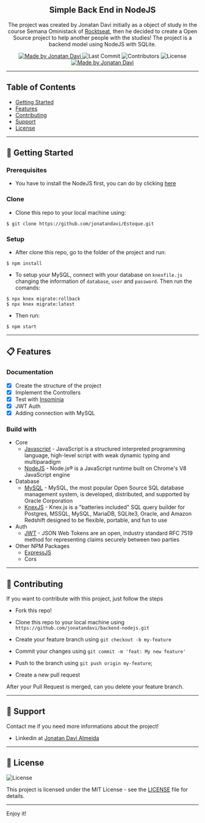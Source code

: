 <h2 align="center">
  Simple Back End in NodeJS
</h2>

<p align="center">The project was created by Jonatan Davi initially as a object of study in the course Semana Oministack of <a href="https://rocketseat.com.br">Rocktseat</a>, then he decided to create a Open Source project to help another people with the studies! The project is a backend model using NodeJS with SQLite.</p>

<p align="center">
  <a href="https://github.com/jonatandavi">
    <img alt="Made by Jonatan Davi" src="https://img.shields.io/badge/made%20by-Jonatan%20Davi-brightgreen">
  </a>

  <img alt="Last Commit" src="https://img.shields.io/github/last-commit/jonatandavi/backend-nodejs">

  <img alt="Contributors" src="https://img.shields.io/github/contributors/jonatandavi/backend-nodejs">

  <img alt="License" src="https://img.shields.io/badge/license-MIT-%2304D361">

  <a href="https://github.com/lucasmontano">
    <img alt="Made by Jonatan Davi" src="https://img.shields.io/badge/readme%20template-Lucas%20Montano-brightgreen">
  </a>
</p>

---

## Table of Contents

<ul>
  <li><a href="#-getting-started">Getting Started</a></li>
  <li><a href="#-features">Features</a></li>
  <li><a href="#-contributing">Contributing</a></li>
  <li><a href="#-support">Support</a></li>
  <li><a href="#-license">License</a></li>
</ul>

---

## 🚀 Getting Started

### Prerequisites

- You have to install the NodeJS first, you can do by clicking [here](https://nodejs.org/en/)

### Clone

- Clone this repo to your local machine using:

```
$ git clone https://github.com/jonatandavi/Estoque.git
```

### Setup

- After clone this repo, go to the folder of the project and run:

```
$ npm install
```
- To setup your MySQL, connect with your database on `knexfile.js` changing the information of `database`, `user` and `password`. Then run the comands:

```
$ npx knex migrate:rollback
$ npx knex migrate:latest
```
- Then run:

```
$ npm start
```

---

## 📋 Features

### Documentation

- [x] Create the structure of the project
- [x] Implement the Controllers
- [x] Test with [Insominia](https://insomnia.rest/download/)
- [x] JWT Auth
- [x] Adding connection with MySQL

### Build with

- Core
  - [Javascript](https://www.javascript.com) - JavaScript is a structured interpreted programming language, high-level script with weak dynamic typing and multiparadigm
  - [NodeJS](https://nodejs.org/en/) - Node.js® is a JavaScript runtime built on Chrome's V8 JavaScript engine
- Database
  - [MySQL](https://www.mysql.com) - MySQL, the most popular Open Source SQL database management system, is developed, distributed, and supported by Oracle Corporation
  - [KnexJS](http://knexjs.org) - Knex.js is a "batteries included" SQL query builder for Postgres, MSSQL, MySQL, MariaDB, SQLite3, Oracle, and Amazon Redshift designed to be flexible, portable, and fun to use
- Auth
  - [JWT](https://jwt.io) - JSON Web Tokens are an open, industry standard RFC 7519 method for representing claims securely between two parties
- Other NPM Packages
  - [ExpressJS](https://expressjs.com/pt-br/)
  - Cors
---

## 🤔 Contributing

If you want to contribute with this project, just follow the steps

- Fork this repo!

- Clone this repo to your local machine using `https://github.com/jonatandavi/backend-nodejs.git`

- Create your feature branch using `git checkout -b my-feature`

- Commit your changes using `git commit -m 'feat: My new feature'`

- Push to the branch using `git push origin my-feature`;

- Create a new pull request

After your Pull Request is merged, can you delete your feature branch.

---

## 📌 Support

Contact me if you need more informations about the project!

- Linkedin at [Jonatan Davi Almeida](https://www.linkedin.com/in/jônatan-davi-reis-de-almeida-3b6346117/)

---

## 📝 License

<img alt="License" src="https://img.shields.io/badge/license-MIT-%2304D361">

This project is licensed under the MIT License - see the [LICENSE](LICENSE) file for details.

---

Enjoy it!
